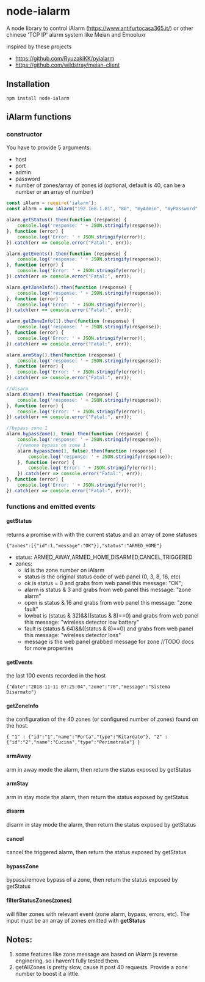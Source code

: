 # node-ialarm
A node library to control iAlarm (https://www.antifurtocasa365.it/) or other chinese 'TCP IP' alarm system like Meian and Emooluxr

inspired by these projects 
* https://github.com/RyuzakiKK/pyialarm
* https://github.com/wildstray/meian-client

## Installation
```
npm install node-ialarm
```

## iAlarm functions
### constructor
You have to provide 5 arguments:
- host
- port
- admin
- password
- number of zones/array of zones id (optional, default is 40, can be a number or an array of number)

```javascript
const iAlarm = require('ialarm'); 
const alarm = new iAlarm("192.168.1.81", "80", "myAdmin", "myPassword", [1,2,5,10,15]);

alarm.getStatus().then(function (response) {
    console.log('response: ' + JSON.stringify(response));
}, function (error) {
    console.log('Error: ' + JSON.stringify(error));
}).catch(err => console.error("Fatal:", err));

alarm.getEvents().then(function (response) {
    console.log('response: ' + JSON.stringify(response));
}, function (error) {
    console.log('Error: ' + JSON.stringify(error));
}).catch(err => console.error("Fatal:", err));

alarm.getZoneInfo().then(function (response) {
    console.log('response: ' + JSON.stringify(response));
}, function (error) {
    console.log('Error: ' + JSON.stringify(error));
}).catch(err => console.error("Fatal:", err));

alarm.getZoneInfo(1).then(function (response) {
    console.log('response: ' + JSON.stringify(response));
}, function (error) {
    console.log('Error: ' + JSON.stringify(error));
}).catch(err => console.error("Fatal:", err));

alarm.armStay().then(function (response) {
    console.log('response: ' + JSON.stringify(response));
}, function (error) {
    console.log('Error: ' + JSON.stringify(error));
}).catch(err => console.error("Fatal:", err));

//disarm
alarm.disarm().then(function (response) {
    console.log('response: ' + JSON.stringify(response));
}, function (error) {
    console.log('Error: ' + JSON.stringify(error));
}).catch(err => console.error("Fatal:", err));

//bypass zone 1
alarm.bypassZone(1, true).then(function (response) {
    console.log('response: ' + JSON.stringify(response));
    //remove bypass on zone 1
    alarm.bypassZone(1, false).then(function (response) {
        console.log('response: ' + JSON.stringify(response));
    }, function (error) {
        console.log('Error: ' + JSON.stringify(error));
    }).catch(err => console.error("Fatal:", err));
}, function (error) {
    console.log('Error: ' + JSON.stringify(error));
}).catch(err => console.error("Fatal:", err));

```

### functions and emitted events
#### getStatus
returns a promise with with the current status and an array of zone statuses
```
{"zones":[{"id":1,"message":"OK"}],"status":"ARMED_HOME"}
```
- status: ARMED_AWAY,ARMED_HOME,DISARMED,CANCEL,TRIGGERED
- zones: 
  - id is the zone number on iAlarm 
  - status is the original status code of web panel (0, 3, 8, 16, etc)
  - ok is status = 0 and grabs from web panel this message: "OK";
  - alarm is status & 3 and grabs from web panel this message: "zone alarm"
  - open is status & 16 and grabs from web panel this message: "zone fault"
  - lowbat is (status & 32)&&((status & 8)==0) and grabs from web panel this message: "wireless detector low battery"  
  - fault is (status & 64)&&((status & 8)==0) and grabs from web panel this message: "wireless detector loss"  
  - message is the web panel grabbed message for zone
//TODO docs for more properties

#### getEvents
the last 100 events recorded in the host
```
{"date":"2018-11-11 07:25:04","zone":"70","message":"Sistema Disarmato"}
```
#### getZoneInfo
the configuration of the 40 zones (or configured number of zones) found on the host.
```
{ "1" : {"id":"1","name":"Porta","type":"Ritardato"}, "2" : {"id":"2","name":"Cucina","type":"Perimetrale"} }
```
#### armAway
arm in away mode the alarm, then return the status exposed by getStatus

#### armStay
arm in stay mode the alarm, then return the status exposed by getStatus

#### disarm
disarm in stay mode the alarm, then return the status exposed by getStatus

#### cancel
cancel the triggered alarm, then return the status exposed by getStatus

#### bypassZone
bypass/remove bypass of a zone, then return the status exposed by getStatus


#### filterStatusZones(zones)
will filter zones with relevant event (zone alarm, bypass, errors, etc). The input must be an array of zones emitted with **getStatus**

## Notes:
1) some features like zone message are based on iAlarm js reverse enginering, so i haven't fully tested them.
2) getAllZones is pretty slow, cause it post 40 requests. Provide a zone number to boost it a little.